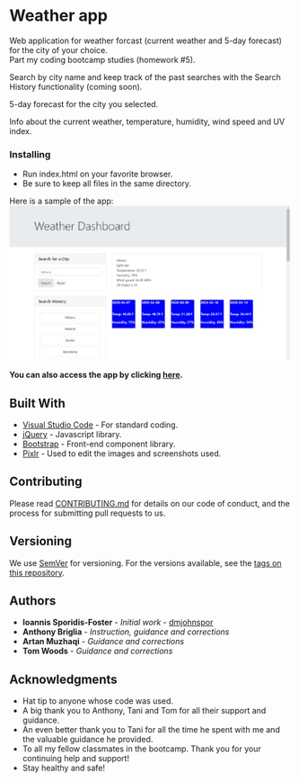 # Weather app
Web application for weather forcast (current weather and 5-day forecast) for the city of your choice.<br>Part my coding bootcamp studies (homework #5).

Search by city name and keep track of the past searches with the Search History functionality (coming soon).

5-day forecast for the city you selected.

Info about the current weather, temperature, humidity, wind speed and UV index.

### Installing

- Run index.html on your favorite browser.
- Be sure to keep all files in the same directory.

Here is a sample of the app:
![](assets/image_1.jpg)

**You can also access the app by clicking [here](https://dmjohnspor.github.io/weather_app/).**

## Built With

* [Visual Studio Code](https://code.visualstudio.com/) - For standard coding.
* [jQuery](https://jquery.com/) - Javascript library.
* [Bootstrap](https://getbootstrap.com/) - Front-end component library.
* [Pixlr](https://pixlr.com/) - Used to edit the images and screenshots used.

## Contributing

Please read [CONTRIBUTING.md](https://gist.github.com/PurpleBooth/b24679402957c63ec426) for details on our code of conduct, and the process for submitting pull requests to us.

## Versioning

We use [SemVer](http://semver.org/) for versioning. For the versions available, see the [tags on this repository](https://github.com/dmjohnspor/Sporidis-Foster_Portfolio/commits/master). 

## Authors

* **Ioannis Sporidis-Foster** - *Initial work* - [dmjohnspor](https://github.com/dmjohnspor)
* **Anthony Briglia** - *Instruction, guidance and corrections*
* **Artan Muzhaqi** - *Guidance and corrections*
* **Tom Woods** - *Guidance and corrections*

## Acknowledgments

* Hat tip to anyone whose code was used.
* A big thank you to Anthony, Tani and Tom for all their support and guidance.
* An even better thank you to Tani for all the time he spent with me and the valuable guidance he provided.
* To all my fellow classmates in the bootcamp. Thank you for your continuing help and support!
* Stay healthy and safe!


